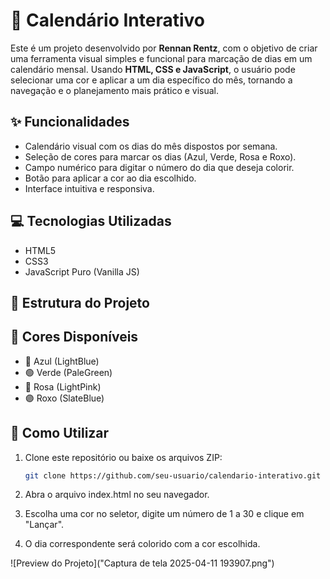# 📅 Calendário Interativo

Este é um projeto desenvolvido por **Rennan Rentz**, com o objetivo de criar uma ferramenta visual simples e funcional para marcação de dias em um calendário mensal. Usando **HTML, CSS e JavaScript**, o usuário pode selecionar uma cor e aplicar a um dia específico do mês, tornando a navegação e o planejamento mais prático e visual.

## ✨ Funcionalidades

- Calendário visual com os dias do mês dispostos por semana.
- Seleção de cores para marcar os dias (Azul, Verde, Rosa e Roxo).
- Campo numérico para digitar o número do dia que deseja colorir.
- Botão para aplicar a cor ao dia escolhido.
- Interface intuitiva e responsiva.

## 💻 Tecnologias Utilizadas

- HTML5
- CSS3
- JavaScript Puro (Vanilla JS)

## 📂 Estrutura do Projeto


## 🎨 Cores Disponíveis

- 🔵 Azul (LightBlue)
- 🟢 Verde (PaleGreen)
- 🌸 Rosa (LightPink)
- 🟣 Roxo (SlateBlue)

## 🚀 Como Utilizar

1. Clone este repositório ou baixe os arquivos ZIP:
   ```bash
   git clone https://github.com/seu-usuario/calendario-interativo.git

2. Abra o arquivo index.html no seu navegador.

3. Escolha uma cor no seletor, digite um número de 1 a 30 e clique em "Lançar".

4. O dia correspondente será colorido com a cor escolhida.


![Preview do Projeto]("Captura de tela 2025-04-11 193907.png")
